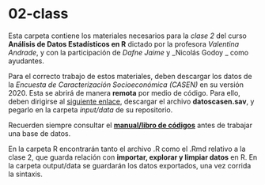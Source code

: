 # 02-class

Esta carpeta contiene los materiales necesarios para la _clase 2_ del curso **Análisis de Datos Estadísticos en R** dictado por la profesora _Valentina Andrade_, y con la participación de _Dafne Jaime_ y _Nicolás Godoy _ como ayudantes.

Para el correcto trabajo de estos materiales, deben descargar los datos de la *Encuesta de Caracterización Socioeconómica (CASEN)* en su versión 2020. Esta se abrirá de manera **remota** por medio de código. Para ello, deben dirigirse al [siguiente enlace](https://drive.google.com/drive/folders/1Orgb3Qb9LcjTfjYMdIdy7SWd3xDMrTbG?usp=sharing), descargar el archivo **datoscasen.sav**, y pegarlo en la carpeta _input/data_ de su repositorio. 

Recuerden siempre consultar el [**manual/libro de códigos**](http://observatorio.ministeriodesarrollosocial.gob.cl/storage/docs/casen/2020/Libro_de_codigos_Base_de_Datos_Casen_en_Pandemia_2020.pdf) antes de trabajar una base de datos.

En la carpeta R encontrarán tanto el archivo .R como el .Rmd relativo a la clase 2, que guarda relación con **importar, explorar y limpiar datos** en R. En la carpeta output/data se guardarán los datos exportados, una vez corrida la sintaxis. 
